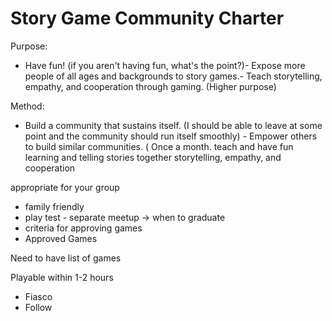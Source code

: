# Story Game Community Charter

Purpose:

- Have fun! (if you aren't having fun, what's the point?)- Expose more people of all ages and backgrounds to story games.- Teach storytelling, empathy, and cooperation through gaming. (Higher purpose)

Method:

- Build a community that sustains itself. (I should be able to leave at some point and the community should run itself smoothly) - Empower others to build similar communities. (
Once a month.
teach and have fun learning and telling stories together
storytelling, empathy, and cooperation

appropriate for your group

- family friendly
- play test - separate meetup -> when to graduate
- criteria for approving games
- Approved Games

Need to have list of games

Playable within 1-2 hours

- Fiasco
- Follow